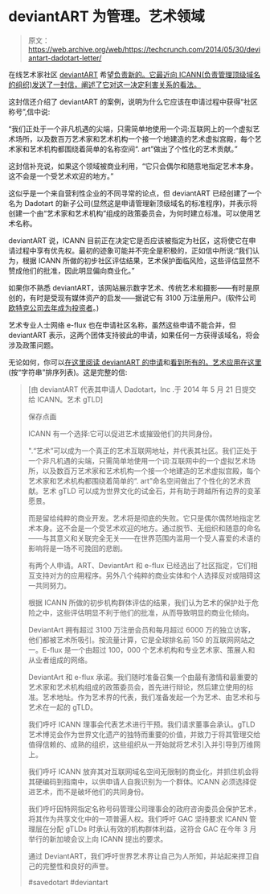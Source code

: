# deviantART 为管理。艺术领域 

> 原文：<https://web.archive.org/web/https://techcrunch.com/2014/05/30/deviantart-dadotart-letter/>

在线艺术家社区 [deviantART](https://web.archive.org/web/20230216095829/http://www.deviantart.com/) 希望[负责新的。它最近向 ICANN(负责管理顶级域名的组织)发送了一封信，阐述了它对这一决定利害关系的看法。](https://web.archive.org/web/20230216095829/http://heidi.deviantart.com/journal/deviantART-is-applying-to-manage-art-308293505)

这封信还介绍了 deviantART 的案例，说明为什么它应该在申请过程中获得“社区称号”,信中说:

“我们正处于一个非凡机遇的尖端，只需简单地使用一个词:互联网上的一个虚拟艺术场所，以及数百万艺术家和艺术机构一个接一个地建造的艺术虚拟宫殿，每个艺术家和艺术机构都围绕着简单的名称空间“. art”做出了个性化的艺术贡献。”

这封信补充说，如果这个领域被商业利用，“它只会偶尔和随意地指定艺术本身。这不会是一个受艺术欢迎的地方。”

这似乎是一个来自营利性企业的不同寻常的论点，但 deviantART 已经创建了一个名为 Dadotart 的新子公司(显然这是申请管理新顶级域名的标准程序)，并表示将创建一个由“艺术家和艺术机构”组成的政策委员会，为何时建立标准。可以使用艺术名称。

deviantART 说，ICANN 目前正在决定它是否应该被指定为社区，这将使它在申请过程中享有优先权。最初的迹象可能并不完全是积极的，正如信中所说:“我们认为，根据 ICANN 所做的初步社区评估结果，艺术保护面临风险，这些评估显然不赞成他们的批准，因此明显偏向商业化。”

如果你不熟悉 deviantART，该网站展示数字艺术、传统艺术和摄影——有时是原创的，有时是受现有媒体资产的启发——据说它有 3100 万注册用户。(软件公司[欧特克公司去年成为投资者](https://web.archive.org/web/20230216095829/https://techcrunch.com/2013/09/26/deviantart-autodesk-funding/)。)

艺术专业人士网络 e-flux 也在申请社区名称，虽然这些申请不能合并，但 deviantART 表示，这两个团体支持彼此的申请，如果任何一方获得该域名，将会涉及政策问题。

无论如何，你可以[在这里阅读 deviantART 的申请](https://web.archive.org/web/20230216095829/https://gtldresult.icann.org/application-result/applicationstatus/applicationdetails/1437)和[看到所有的。艺术应用在这里](https://web.archive.org/web/20230216095829/https://gtldresult.icann.org/application-result/applicationstatus/viewstatus)(按“字符串”排序列表)。这是完整的信:

> [由 deviantART 代表其申请人 Dadotart，Inc .于 2014 年 5 月 21 日提交给 ICANN。艺术 gTLD]
> 
> 保存点画
> 
> ICANN 有一个选择:它可以促进艺术或摧毁他们的共同身份。
> 
> ".“艺术”可以成为一个真正的艺术互联网地址，并代表其社区。我们正处于一个非凡机遇的尖端，只需简单地使用一个词:互联网中的一个虚拟艺术场所，以及数百万艺术家和艺术机构一个接一个地建造的艺术虚拟宫殿，每个艺术家和艺术机构都围绕着简单的“. art”命名空间做出了个性化的艺术贡献。艺术 gTLD 可以成为世界文化的试金石，并有助于跨越所有边界的变革愿景。
> 
> 而是留给纯粹的商业开发。艺术将是彻底的失败。它只是偶尔偶然地指定艺术本身。这不会是一个受艺术欢迎的地方。通过脱节、无组织和随意的命名——与其意义和关联完全无关——在世界范围内滥用一个受人喜爱的术语的影响将是一场不可挽回的悲剧。
> 
> 有两个人申请。ART、DeviantArt 和 e-flux 已经选出了社区指定，它们相互支持对方的应用程序。另外八个纯粹的商业实体和个人选择反对或阻碍这一共同努力。
> 
> 根据 ICANN 所做的初步机构群体评估的结果，我们认为艺术的保护处于危险之中，这些评估明显不利于他们的批准，从而导致明显的商业化倾向。
> 
> DeviantArt 拥有超过 3100 万注册会员和每月超过 6000 万的独立访客，他们都被艺术所吸引。按流量计算，它是全球排名前 150 的互联网网站之一。E-flux 是一个由超过 100，000 个艺术机构和专业艺术家、策展人和从业者组成的网络。
> 
> DeviantArt 和 e-flux 承诺。我们随时准备召集一个由最有激情和最重要的艺术家和艺术机构组成的政策委员会，首先进行辩论，然后建立使用的标准。艺术地址。作为艺术界的代表，我们准备发起一个为艺术、由艺术和与艺术在一起的 gTLD。
> 
> 我们呼吁 ICANN 理事会代表艺术进行干预。我们请求董事会承认。gTLD 艺术博览会作为世界文化遗产的独特而重要的价值，并致力于将其管理交给值得信赖的、成熟的组织，这些组织从一开始就将艺术引入并引导到万维网上。
> 
> 我们呼吁 ICANN 放弃其对互联网域名空间无限制的商业化，并抓住机会将其硬编码到指南中，以供申请人自我识别为一个群体。ICANN 必须选择促进艺术，而不是破坏他们的共同身份。
> 
> 我们呼吁因特网指定名称号码管理公司理事会的政府咨询委员会保护艺术，将其作为共享文化中的一项普遍人权。我们呼吁 GAC 坚持要求 ICANN 管理层在分配 gTLDs 时承认有效的机构群体利益，这符合 GAC 在今年 3 月举行的新加坡会议上向 ICANN 提出的要求。
> 
> 通过 DeviantART，我们呼吁世界艺术界让自己为人所知，并站起来捍卫自己的完整性和良好的声誉。
> 
> #savedotart #deviantart
